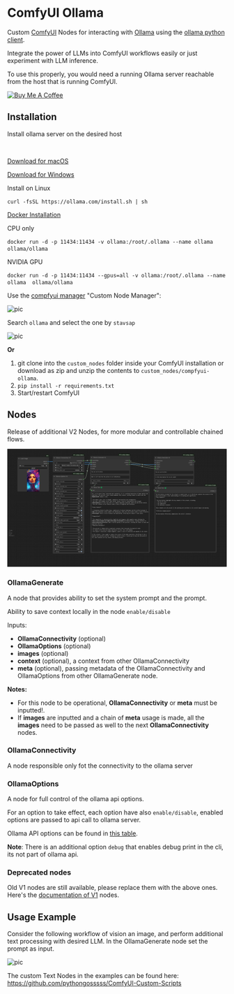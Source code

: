 # ComfyUI Ollama

Custom [ComfyUI](https://github.com/comfyanonymous/ComfyUI) Nodes for interacting with [Ollama](https://ollama.com/) using the [ollama python client](https://github.com/ollama/ollama-python).

Integrate the power of LLMs into ComfyUI workflows easily or just experiment with LLM inference.

To use this properly, you would need a running Ollama server reachable from the host that is running ComfyUI.

<a href="https://www.buymeacoffee.com/stavsapq" target="_blank"><img src="https://cdn.buymeacoffee.com/buttons/default-orange.png" alt="Buy Me A Coffee" height="40" width="174"></a>

## Installation

Install ollama server on the desired host

<a href="https://ollama.com/" target="_blank">
  <img src="https://img.shields.io/badge/v0.5.7-green.svg?style=for-the-badge&labelColor=gray&label=Ollama&color=blue" alt=""/>
</a>

<a href="https://ollama.com/download/Ollama-darwin.zip" target="_blank">Download for macOS</a>

<a href="https://ollama.com/download/OllamaSetup.exe" target="_blank">Download for Windows</a>

Install on Linux

```shell
curl -fsSL https://ollama.com/install.sh | sh
```

<a href="https://hub.docker.com/r/ollama/ollama" target="_blank">Docker Installation</a>

CPU only

```shell
docker run -d -p 11434:11434 -v ollama:/root/.ollama --name ollama ollama/ollama
```

NVIDIA GPU

```shell
docker run -d -p 11434:11434 --gpus=all -v ollama:/root/.ollama --name ollama  ollama/ollama
```

Use the [compfyui manager](https://github.com/ltdrdata/ComfyUI-Manager) "Custom Node Manager":

![pic](.meta/InstallViaManager.png)

Search `ollama` and select the one by `stavsap`

![pic](.meta/manager-install.png)

**Or**

1. git clone into the `custom_nodes` folder inside your ComfyUI installation or download as zip and unzip the contents to `custom_nodes/compfyui-ollama`.
2. `pip install -r requirements.txt`
3. Start/restart ComfyUI

## Nodes

Release of additional V2 Nodes, for more modular and controllable chained flows.

![pic](.meta/v2.png)

### OllamaGenerate

A node that provides ability to set the system prompt and the prompt.

Ability to save context locally in the node `enable/disable`

Inputs:

- **OllamaConnectivity** (optional)
- **OllamaOptions** (optional)
- **images** (optional)
- **context** (optional), a context from other OllamaConnectivity
- **meta** (optional), passing metadata of the OllamaConnectivity and OllamaOptions from other OllamaGenerate node.

**Notes:**

- For this node to be operational, **OllamaConnectivity** or **meta** must be inputted!.
- If **images** are inputted and a chain of **meta** usage is made, all the **images** need to be passed as well to the next **OllamaConnectivity** nodes.

### OllamaConnectivity

A node responsible only fot the connectivity to the ollama server

### OllamaOptions

A node for full control of the ollama api options.

For an option to take effect, each option have also `enable/disable`, enabled options are passed to api call to ollama server.

Ollama API options can be found in [this table](https://github.com/ollama/ollama/blob/main/docs/modelfile.md#valid-parameters-and-values).

**Note**: There is an additional option `debug` that enables debug print in the cli, its not part of ollama api.

### Deprecated nodes

Old V1 nodes are still available, please replace them with the above ones. Here's the [documentation of V1](V1_nodes.md) nodes.

## Usage Example

Consider the following workflow of vision an image, and perform additional text processing with desired LLM. In the OllamaGenerate node set the prompt as input.

![pic](.meta/CombinedUsage1.png)

The custom Text Nodes in the examples can be found here: https://github.com/pythongosssss/ComfyUI-Custom-Scripts
